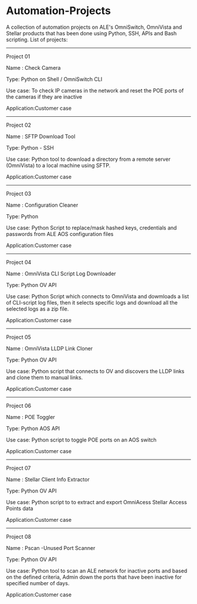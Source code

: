 # Automation-Projects

A collection of automation projects on ALE's OmniSwitch, OmniVista and Stellar products that has been done using Python, SSH, APIs and Bash scripting.
List of projects:

---------
Project 01

Name :      Check Camera

Type:       Python on Shell / OmniSwitch CLI

Use case:   To check IP cameras in the network and reset the POE ports of the cameras if they are inactive

Application:Customer case

---------
Project 02

Name :      SFTP Download Tool 

Type:       Python - SSH

Use case:   Python tool to download a directory from a remote server (OmniVista) to a local machine using SFTP.

Application:Customer case

---------
Project 03

Name :      Configuration Cleaner 

Type:       Python

Use case:   Python Script to replace/mask hashed keys, credentials and passwords from ALE AOS configuration files

Application:Customer case

---------
Project 04

Name :      OmniVista CLI Script Log Downloader 

Type:       Python OV API

Use case:   Python Script which connects to OmniVista and dowmloads a list of CLI-script log files, then it selects specific logs and download all the selected logs as a zip file.

Application:Customer case

---------
Project 05

Name :      OmniVista LLDP Link Cloner 

Type:       Python OV API

Use case:   Python script that connects to OV and discovers the LLDP links and clone them to manual links.

Application:Customer case

---------
Project 06

Name :      POE Toggler 

Type:       Python AOS API

Use case:   Python script to toggle POE ports on an AOS switch

Application:Customer case

---------
Project 07

Name :      Stellar Client Info Extractor 

Type:       Python OV API

Use case:   Python script to to extract and export OmniAcess Stellar Access Points data

Application:Customer case

---------
Project 08

Name :      Pscan  -Unused Port Scanner 

Type:       Python OV API

Use case:   Python tool to scan an ALE network for inactive ports and based on the defined criteria, Admin down the ports that have been inactive for specified number of days.

Application:Customer case


